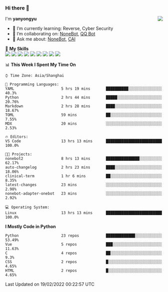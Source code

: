 ### Hi there 👋

<a href="#">
  <img align="right" src="https://github-readme-stats.vercel.app/api?username=yanyongyu&count_private=true&show_icons=true&bg_color=15,f2f7fd,E0EAFC" />
</a>

I'm **yanyongyu**

- 🌱 I’m currently learning: Reverse, Cyber Security
- 👯 I’m collaborating on: [NoneBot](https://github.com/nonebot), [QQ Bot](https://github.com/Mrs4s/go-cqhttp)
- 💬 Ask me about: [NoneBot](https://github.com/nonebot), [CAI](https://github.com/cscs181/CAI)

🌟 **My Skills**  
![](https://img.shields.io/badge/-Python-3e74a2?style=flat-square&logo=Python&logoColor=fff)
![](https://img.shields.io/badge/-Node.js-339933?style=flat-square&logo=Node.js&logoColor=fff)
![](https://img.shields.io/badge/-Vue-4fc08d?style=flat-square&logo=Vue.js&logoColor=fff)
![](https://img.shields.io/badge/-React-2d98ce?style=flat-square&logo=React&logoColor=fff)
![](https://img.shields.io/badge/-Docker-2496ED?style=flat-square&logo=Docker&logoColor=fff)
![](https://img.shields.io/badge/-Linux-000000?style=flat-square&logo=Linux&logoColor=fff)
![](https://img.shields.io/badge/-MySQL-4479A1?style=flat-square&logo=MySQL&logoColor=fff)
![](https://img.shields.io/badge/-Redis-DC382D?style=flat-square&logo=Redis&logoColor=fff)
![](https://img.shields.io/badge/-MongoDB-47A248?style=flat-square&logo=MongoDB&logoColor=fff)

<!--START_SECTION:waka-->
📊 **This Week I Spent My Time On** 

```text
⌚︎ Time Zone: Asia/Shanghai

💬 Programming Languages: 
YAML                     5 hrs 19 mins       ██████████░░░░░░░░░░░░░░░   40.3% 
Python                   2 hrs 44 mins       █████░░░░░░░░░░░░░░░░░░░░   20.76% 
Markdown                 2 hrs 28 mins       ████░░░░░░░░░░░░░░░░░░░░░   18.67% 
TOML                     59 mins             ██░░░░░░░░░░░░░░░░░░░░░░░   7.55% 
MDX                      20 mins             ░░░░░░░░░░░░░░░░░░░░░░░░░   2.53%

🔥 Editors: 
VS Code                  13 hrs 13 mins      █████████████████████████   100.0%

🐱‍💻 Projects: 
nonebot2                 8 hrs 13 mins       ███████████████░░░░░░░░░░   62.17% 
auto-changelog           2 hrs 23 mins       ████░░░░░░░░░░░░░░░░░░░░░   18.06% 
clinical-term            1 hr 6 mins         ██░░░░░░░░░░░░░░░░░░░░░░░   8.35% 
latest-changes           23 mins             ░░░░░░░░░░░░░░░░░░░░░░░░░   2.98% 
nonebot-adapter-onebot   23 mins             ░░░░░░░░░░░░░░░░░░░░░░░░░   2.92%

💻 Operating System: 
Linux                    13 hrs 13 mins      █████████████████████████   100.0%

```

**I Mostly Code in Python** 

```text
Python                   23 repos            █████████████░░░░░░░░░░░░   53.49% 
Vue                      5 repos             ███░░░░░░░░░░░░░░░░░░░░░░   11.63% 
C                        4 repos             ██░░░░░░░░░░░░░░░░░░░░░░░   9.3% 
CSS                      2 repos             █░░░░░░░░░░░░░░░░░░░░░░░░   4.65% 
HTML                     2 repos             █░░░░░░░░░░░░░░░░░░░░░░░░   4.65%

```



 Last Updated on 19/02/2022 00:22:57 UTC
<!--END_SECTION:waka-->
